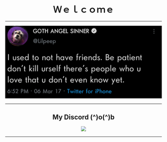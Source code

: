 <h1 align="center">Ｗｅｌｃｏｍｅ</h1> 

---------------------------------------------------------------------------------------------------------------------------------------------------------------------------------

![Lil Peep](lilpeep.png)

---------------------------------------------------------------------------------------------------------------------------------------------------------------------------------

<div align="center">
  <h2>My Discord (^)o(^)b</h2>
  <img src="https://discord.c99.nl/widget/theme-2/798430788676616192.png" />
</div>

---------------------------------------------------------------------------------------------------------------------------------------------------------------------------------

<!--
**LudovicoSforza/LudovicoSforza** is a ✨ _special_ ✨ repository because its `README.md` (this file) appears on your GitHub profile.

Here are some ideas to get you started:

- 🔭 I’m currently working on ...
- 🌱 I’m currently learning ...
- 👯 I’m looking to collaborate on ...
- 🤔 I’m looking for help with ...
- 💬 Ask me about ...
- 📫 How to reach me: ...
- 😄 Pronouns: ...
- ⚡ Fun fact: ...
-->
